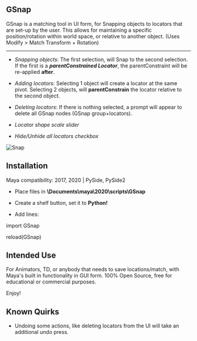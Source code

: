 GSnap
----

GSnap is a matching tool in UI form, for Snapping objects to locators that are set-up by the user. This allows for maintaining a specific position/rotation within world space, or relative to another object. (Uses Modify > Match Transform + Rotation)


----


+ *Snapping objects*:  The first selection, will Snap to the second selection. If the first is a ***parentConstrained Locator***, the parentConstraint will be re-applied **after**.

+ *Adding locators*:  Selecting 1 object will create a locator at the same pivot. Selecting 2 objects, will **parentConstrain** the locator relative to the second object.


+ *Deleting locators*:  If there is nothing selected, a prompt will appear to delete all GSnap nodes (GSnap group+locators).


+ *Locator shape scale slider*


+ *Hide/Unhide all locators checkbox*


![Snap](https://cdn.discordapp.com/attachments/561729288609595402/815708764861628416/iQdov4BvOV.gif)


 Installation 
----

Maya compatibility: 2017, 2020  |  PySide, PySide2

+ Place files in **\Documents\maya\2020\scripts\GSnap**

+ Create a shelf button, set it to **Python!**

+ Add lines:


import GSnap

reload(GSnap)



Intended Use
-----
For Animators, TD, or anybody that needs to save locations/match, with Maya's built in functionality in GUI form.
100% Open Source, free for educational or commercial purposes.


Enjoy!


Known Quirks
----
+ Undoing some actions, like deleting locators from the UI will take an additional undo press.
